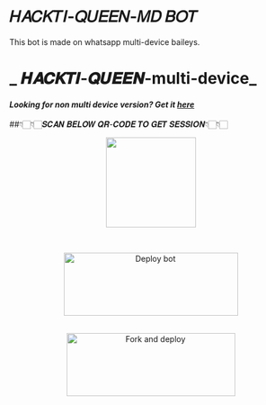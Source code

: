 # 𝐻𝐴𝐶𝐾𝑇𝐼-𝑄𝑈𝐸𝐸𝑁-𝑀𝐷 𝐵𝑂𝑇
This bot is made on whatsapp multi-device baileys.
# _ 𝑯𝑨𝑪𝑲𝑻𝑰-𝑸𝑼𝑬𝑬𝑵-multi-device_
#### _Looking for non multi device version? Get it [here](https://github.com/souravkl11/raganork-legacy)_
<!---## Readme first before using 👇❌
### (Due to the removal of heroku-github integration, this project is currently unable to deploy to heroku servers. As of this, existing users also couldn't update their bots.)
Visit [Heroku status site](https://status.heroku.com) for more details
<br>
-->
##👇🏻👇🏻𝑺𝑪𝑨𝑵 𝑩𝑬𝑳𝑶𝑾 𝑸𝑹-𝑪𝑶𝑫𝑬 𝑻𝑶 𝑮𝑬𝑻 𝑺𝑬𝑺𝑺𝑰𝑶𝑵👇🏻👇🏻
<div align="center">
  
<a href='https://i.ibb.co/p1LvX9b/Bot-qr.png'><img src='https://www.linkpicture.com/q/scan-button.png' type='image' width='160'></a>
<br>
<div>
<br>
  
<a href="https://raganork-network.vercel.app/api/deploy-md" target="blank"><img align="center" src="https://i.imgur.com/gtK4XLX.png" alt="Deploy bot" height="112" width="310" /></a>
  <div>
<br>
<a href="https://github.com/raganork-ind/whatsapp-bot/fork"><img align="center" src="https://i.imgur.com/rM1IC4u.png" alt="Fork and deploy" height="112" width="300" /></a>
<div>
  <br>
